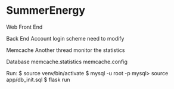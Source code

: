 # SummerEnergy

Web Front End

Back End
    Account login scheme need to modify

Memcache
    Another thread monitor the statistics

Database
    memcache.statistics memcache.config

Run:
    $ source venv/bin/activate
    $ mysql -u root -p
    mysql> source app/db_init.sql
    $ flask run 
